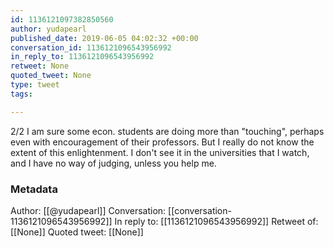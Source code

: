 ```yaml
---
id: 1136121097382850560
author: yudapearl
published_date: 2019-06-05 04:02:32 +00:00
conversation_id: 1136121096543956992
in_reply_to: 1136121096543956992
retweet: None
quoted_tweet: None
type: tweet
tags:

---
```


2/2 I am sure some econ. students are doing more than "touching", perhaps even with encouragement of their professors. But I really do not know the extent of this enlightenment. I don't see it in the universities that I watch, and I have no way of judging, unless you help me.

### Metadata

Author: [[@yudapearl]]
Conversation: [[conversation-1136121096543956992]]
In reply to: [[1136121096543956992]]
Retweet of: [[None]]
Quoted tweet: [[None]]
